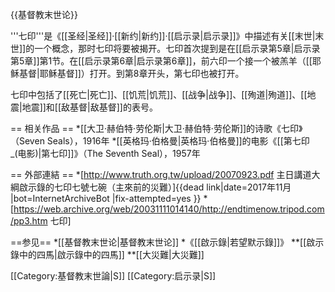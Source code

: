 {{基督教末世论}}

'''七印'''是《[[圣经|圣经]]·[[新约|新约]]·[[启示录|启示录]]》中描述有关[[末世|末世]]的一个概念，那时七印将要被揭开。七印首次提到是在[[启示录第5章|启示录第5章]]第1节。在[[启示录第6章|启示录第6章]]，前六印一个接一个被羔羊（[[耶稣基督|耶稣基督]]）打开。到第8章开头，第七印也被打开。

七印中包括了[[死亡|死亡]]、[[饥荒|饥荒]]、[[战争|战争]]、[[殉道|殉道]]、[[地震|地震]]和[[敌基督|敌基督]]的表号。<!-- It also states that there will be seven trumpets announcing aspects of "The End Times": mankind being judged, seas turning to blood, water turning to blood, sores on people's bodies, plagues, infertility, and the introduction of "the seven bowls of life." These bowls are a third each of the sea, humankind, water, animal life, ships, crops, and earth, all engulfed by an infinite abyss. -->

== 相关作品 ==
*[[大卫·赫伯特·劳伦斯|大卫·赫伯特·劳伦斯]]的诗歌《七印》（Seven Seals），1916年
*[[英格玛·伯格曼|英格玛·伯格曼]]的电影《[[第七印_(电影)|第七印]]》（The Seventh Seal），1957年

== 外部連結 ==
*[http://www.truth.org.tw/upload/20070923.pdf 主日講道大綱啟示錄的七印七號七碗（主來前的災難）]{{dead link|date=2017年11月 |bot=InternetArchiveBot |fix-attempted=yes }}
*[https://web.archive.org/web/20031111014140/http://endtimenow.tripod.com/pp3.htm 七印]

<!-- ==Branch Davidian==
[[David_Koresh|David Koresh]] encouraged his [[Branch_Davidian|Branch Davidian]] followers to think of themselves as "students of the Seven Seals". -->

==参见==
*[[基督教末世论|基督教末世论]]
*《[[啟示錄|若望默示錄]]》
**[[啟示錄中的四馬|啟示錄中的四馬]]
**[[大災難|大災難]]

[[Category:基督教末世論|S]]
[[Category:启示录|S]]
